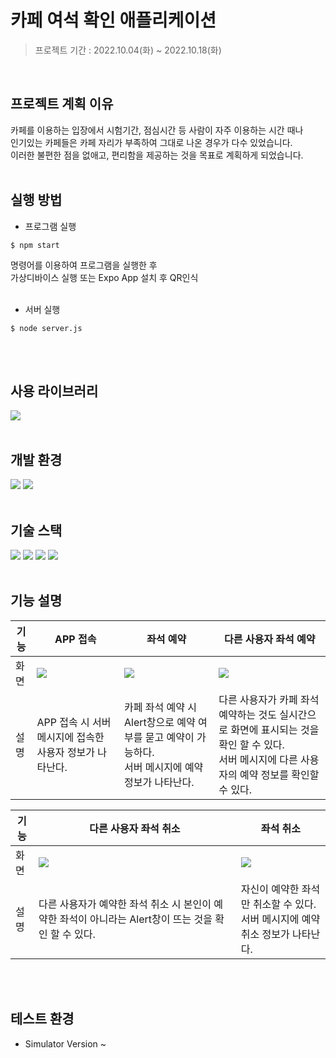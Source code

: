 # 카페 여석 확인 애플리케이션

> 프로젝트 기간 : 2022.10.04(화) ~ 2022.10.18(화)
<br/>

## 프로젝트 계획 이유
카페를 이용하는 입장에서 시험기간, 점심시간 등 사람이 자주 이용하는 시간 때나  
인기있는 카페들은 카페 자리가 부족하여 그대로 나온 경우가 다수 있었습니다.  
이러한 불편한 점을 없애고, 편리함을 제공하는 것을 목표로 계획하게 되었습니다.
<br/>
<br/>

## 실행 방법

- 프로그램 실행
```
$ npm start
```
명령어를 이용하여 프로그램을 실행한 후  
가상디바이스 실행 또는 Expo App 설치 후 QR인식  
<br/>
- 서버 실행
```
$ node server.js
```
<br/>
<br/>

## 사용 라이브러리
<img src="https://img.shields.io/badge/Expo-000020??style=flat-square&logo=Expo&logoColor=white"/>
<br/>
<br/>

## 개발 환경
<img src="https://img.shields.io/badge/Visual Studio Code-007ACC??style=flat-square&logo=Visual Studio Code&logoColor=white"/> <img src="https://img.shields.io/badge/Xcode-147EFB??style=flat-square&logo=Xcode&logoColor=white"/>
<br/>
<br/>

## 기술 스택
<img src="https://img.shields.io/badge/HTML5-E34F26??style=flat-square&logo=HTML5&logoColor=white"/> <img src="https://img.shields.io/badge/CSS3-1572B6??style=flat-square&logo=CSS3&logoColor=white"/> <img src="https://img.shields.io/badge/JavaScript-F7DF1E??style=flat-square&logo=JavaScript&logoColor=white"/> <img src="https://img.shields.io/badge/React-61DAFB??style=flat-square&logo=React&logoColor=white"/> 
<br/>
<br/>

## 기능 설명
기능|APP 접속|좌석 예약|다른 사용자 좌석 예약|
|------|---|---|---|
|화면|<img src="https://user-images.githubusercontent.com/59152019/205920717-1d651a03-6c5b-4371-bfc2-c043a0727b15.gif" />|<img src="https://user-images.githubusercontent.com/59152019/205920726-c3137965-1b89-432e-b86c-5e6a70309f7f.gif" />|<img src="https://user-images.githubusercontent.com/59152019/205920749-99eb3d87-9dff-4f0d-abb1-fe3e6e8724b9.gif" />|
|설명|APP 접속 시 서버 메시지에 접속한 사용자 정보가 나타난다.|카페 좌석 예약 시 Alert창으로 예약 여부를 묻고 예약이 가능하다.<br/> 서버 메시지에 예약 정보가 나타난다.|다른 사용자가 카페 좌석 예약하는 것도 실시간으로 화면에 표시되는 것을 확인 할 수 있다.<br/> 서버 메시지에 다른 사용자의 예약 정보를 확인할 수 있다.|다른 사용자가 예약한 좌석 취소 시 본인이 예약한 좌석이 아니라는 Alert창이 뜨는 것을 확인 할 수 있다.|자신이 예약한 좌석만 취소할 수 있다.<br/> 서버 메시지에 예약 취소 정보가 나타난다.|

기능|다른 사용자 좌석 취소|좌석 취소|
|------|---|---|
|화면|<img src="https://user-images.githubusercontent.com/59152019/205920752-8e2883be-854f-4ee2-9a9f-468f07015c4b.gif" />|<img src="https://user-images.githubusercontent.com/59152019/205920758-bb2ec382-911f-419a-9f33-14db877d36b0.gif" />|
|설명|다른 사용자가 예약한 좌석 취소 시 본인이 예약한 좌석이 아니라는 Alert창이 뜨는 것을 확인 할 수 있다.|자신이 예약한 좌석만 취소할 수 있다.<br/> 서버 메시지에 예약 취소 정보가 나타난다.|
<br/>
<br/>

## 테스트 환경
- Simulator Version ~
